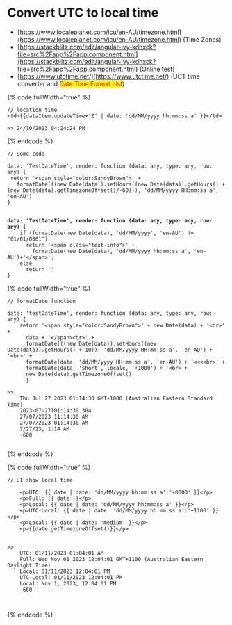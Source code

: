 # Convert UTC to local time



* [https://www.localeplanet.com/icu/en-AU/timezone.html](https://www.localeplanet.com/icu/en-AU/timezone.html)   (Time Zones)
* [https://stackblitz.com/edit/angular-ivy-kdhxck?file=src%2Fapp%2Fapp.component.html](https://stackblitz.com/edit/angular-ivy-kdhxck?file=src%2Fapp%2Fapp.component.html) (Online test)
* [https://www.utctime.net/](https://www.utctime.net/)  (UCT time converter and <mark style="color:red;">Date Time Format List</mark>)



{% code fullWidth="true" %}
```
// location time
<td>{{dataItem.updateTime+'Z' | date: 'dd/MM/yyyy hh:mm:ss a' }}</td>

>> 24/10/2023 04:24:24 PM
```
{% endcode %}



<pre data-full-width="true"><code>// Some code

data: 'TestDateTime', render: function (data: any, type: any, row: any) {
 return '&#x3C;span style="color:SandyBrown">' +
   formatDate(((new Date(data)).setHours((new Date(data)).getHours() + (new Date(data).getTimezoneOffset()/-60))), 'dd/MM/yyyy HH:mm:ss a', 'en-AU')
}


<strong>data: 'TestDateTime', render: function (data: any, type: any, row: any) {
</strong>    if (formatDate(new Date(data), 'dd/MM/yyyy', 'en-AU') != "01/01/0001")
      return '&#x3C;span class="text-info">' +
        formatDate(new Date(data), 'dd/MM/yyyy hh:mm:ss a', 'en-AU')+'&#x3C;/span>';
    else
      return ''
}
</code></pre>

{% code fullWidth="true" %}
```
// formatDate function

data: 'testDateTime', render: function (data: any, type: any, row: any) {
	return '<span style="color:SandyBrown">' + new Date(data) + '<br>' + 
	  data + '</span><br>' +
	  formatDate(((new Date(data)).setHours((new Date(data)).getHours() + 10)), 'dd/MM/yyyy HH:mm:ss a', 'en-AU') + '<br>' +
	  formatDate(data, 'dd/MM/yyyy HH:mm:ss a', 'en-AU') + '<<<<br>' +
	  formatDate(data, 'short', locale, '+1000') + '<br>'+
	  new Date(data).getTimezoneOffset()
	  }

>>
	Thu Jul 27 2023 01:14:30 GMT+1000 (Australian Eastern Standard Time)
	2023-07-27T01:14:30.304
	27/07/2023 11:14:30 AM
	27/07/2023 01:14:30 AM
	7/27/23, 1:14 AM
	-600
	
```
{% endcode %}



{% code fullWidth="true" %}
```
// UI show local time

	<p>UTC: {{ date | date: 'dd/MM/yyyy hh:mm:ss a':'+0000' }}</p>
	<p>Full: {{ date }}</p>
	<p>Local: {{ date | date: 'dd/MM/yyyy hh:mm:ss a' }}</p>
	<p>UTC-Local: {{ date | date: 'dd/MM/yyyy hh:mm:ss a':'+1100' }}</p>
	<p>Local: {{ date | date: 'medium' }}</p>
	<p>{{date.getTimezoneOffset()}}</p>


>>
	UTC: 01/11/2023 01:04:01 AM
	Full: Wed Nov 01 2023 12:04:01 GMT+1100 (Australian Eastern Daylight Time)
	Local: 01/11/2023 12:04:01 PM
	UTC-Local: 01/11/2023 12:04:01 PM
	Local: Nov 1, 2023, 12:04:01 PM
	-660
	


```
{% endcode %}
